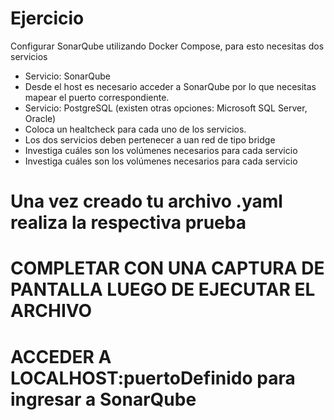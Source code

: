 # Ejercicio
Configurar SonarQube utilizando Docker Compose, para esto necesitas dos servicios
- Servicio: SonarQube
- Desde el host es necesario acceder a SonarQube por lo que necesitas mapear el puerto correspondiente.
- Servicio: PostgreSQL (existen otras opciones: Microsoft SQL Server, Oracle)
- Coloca un healtcheck para cada uno de los servicios.
- Los dos servicios deben pertenecer a uan red de tipo bridge
- Investiga cuáles son los volúmenes necesarios para cada servicio
- Investiga cuáles son los volúmenes necesarios para cada servicio

# Una vez creado tu archivo .yaml realiza la respectiva prueba 
# COMPLETAR CON UNA CAPTURA DE PANTALLA LUEGO DE EJECUTAR EL ARCHIVO
# ACCEDER A LOCALHOST:puertoDefinido para ingresar a SonarQube
